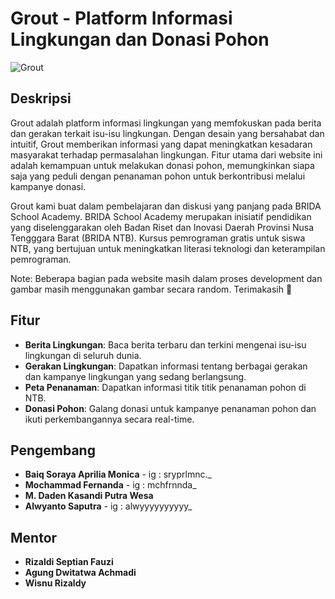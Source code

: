 # Grout - Platform Informasi Lingkungan dan Donasi Pohon

![Grout](https://github.com/Veloxium/grout/assets/111406150/1f17ec64-f606-48d4-9baf-6cf316c5e4f2)

## Deskripsi

Grout adalah platform informasi lingkungan yang memfokuskan pada berita dan gerakan terkait isu-isu lingkungan. Dengan desain yang bersahabat dan intuitif, Grout memberikan informasi yang dapat meningkatkan kesadaran masyarakat terhadap permasalahan lingkungan. Fitur utama dari website ini adalah kemampuan untuk melakukan donasi pohon, memungkinkan siapa saja yang peduli dengan penanaman pohon untuk berkontribusi melalui kampanye donasi.

Grout kami buat dalam pembelajaran dan diskusi yang panjang pada BRIDA School Academy. BRIDA School Academy merupakan inisiatif pendidikan yang diselenggarakan oleh Badan Riset dan Inovasi Daerah Provinsi Nusa Tengggara Barat (BRIDA NTB). Kursus pemrograman gratis untuk siswa NTB, yang bertujuan untuk meningkatkan literasi teknologi dan keterampilan pemrograman.

Note: Beberapa bagian pada website masih dalam proses development dan gambar masih menggunakan gambar secara random. Terimakasih 🥰 

## Fitur

- **Berita Lingkungan**: Baca berita terbaru dan terkini mengenai isu-isu lingkungan di seluruh dunia.
- **Gerakan Lingkungan**: Dapatkan informasi tentang berbagai gerakan dan kampanye lingkungan yang sedang berlangsung.
- **Peta Penanaman**: Dapatkan informasi titik titik penanaman pohon di NTB.
- **Donasi Pohon**: Galang donasi untuk kampanye penanaman pohon dan ikuti perkembangannya secara real-time.


## Pengembang

- **Baiq Soraya Aprilia Monica** - ig : sryprlmnc._
- **Mochammad Fernanda** - ig : mchfrnnda_
- **M. Daden Kasandi Putra Wesa**
- **Alwyanto Saputra** - ig : alwyyyyyyyyyy_


## Mentor
- **Rizaldi Septian Fauzi**
- **Agung Dwitatwa Achmadi**
- **Wisnu Rizaldy**
